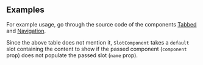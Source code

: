 ## Examples

For example usage, go through the source code of the components
[Tabbed](#/Layouts/Tabbed) and [Navigation](#/Patterns/Navigation).

Since the above table does not mention it, `SlotComponent` takes a `default`
slot containing the content to show if the passed component (`component` prop) 
does not populate the passed slot (`name` prop).
